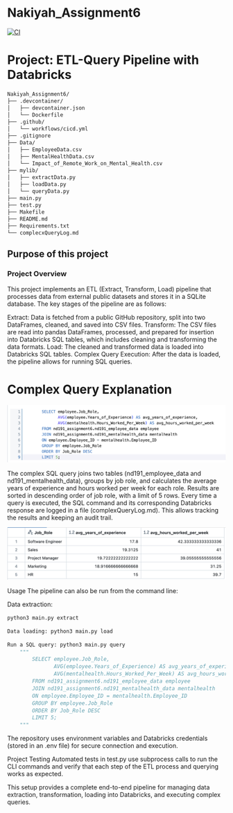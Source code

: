 # Nakiyah_Assignment6

[![CI](https://github.com/nogibjj/Nakiyah_Assignment6/actions/workflows/cicd.yml/badge.svg)](https://github.com/nogibjj/Nakiyah_Assignment6/actions/workflows/cicd.yml)

# Project: ETL-Query Pipeline with Databricks

```
Nakiyah_Assignment6/
├── .devcontainer/
│   ├── devcontainer.json
│   └── Dockerfile
├── .github/
│   └── workflows/cicd.yml
├── .gitignore
├── Data/
│   ├── EmployeeData.csv
│   ├── MentalHealthData.csv
│   └── Impact_of_Remote_Work_on_Mental_Health.csv
├── mylib/
│   ├── extractData.py
│   ├── loadData.py
│   └── queryData.py
├── main.py
├── test.py
├── Makefile
├── README.md
├── Requirements.txt
└── complecxQueryLog.md

```
## Purpose of this project

### Project Overview
This project implements an ETL (Extract, Transform, Load) pipeline that processes data from external public datasets and stores it in a SQLite database. The key stages of the pipeline are as follows:

Extract: Data is fetched from a public GitHub repository, split into two DataFrames, cleaned, and saved into CSV files.
Transform: The CSV files are read into pandas DataFrames, processed, and prepared for insertion into Databricks SQL tables, which includes cleaning and transforming the data formats.
Load: The cleaned and transformed data is loaded into Databricks SQL tables.
Complex Query Execution: After the data is loaded, the pipeline allows for running SQL queries. 

# Complex Query Explanation

![SQLQuery](SQLQuery.png)

The complex SQL query joins two tables (nd191_employee_data and nd191_mentalhealth_data), groups by job role, and calculates the average years of experience and hours worked per week for each role. Results are sorted in descending order of job role, with a limit of 5 rows.
Every time a query is executed, the SQL command and its corresponding Databricks response are logged in a file (complexQueryLog.md). This allows tracking the results and keeping an audit trail.

![QueryResults](QueryResults.png)


Usage
The pipeline can also be run from the command line:

Data extraction: 
```python
python3 main.py extract
```
```python
Data loading: python3 main.py load
```
```python
Run a SQL query: python3 main.py query 
    """
        SELECT employee.Job_Role, 
               AVG(employee.Years_of_Experience) AS avg_years_of_experience, 
               AVG(mentalhealth.Hours_Worked_Per_Week) AS avg_hours_worked_per_week
        FROM nd191_assignment6.nd191_employee_data employee
        JOIN nd191_assignment6.nd191_mentalhealth_data mentalhealth 
        ON employee.Employee_ID = mentalhealth.Employee_ID
        GROUP BY employee.Job_Role
        ORDER BY Job_Role DESC
        LIMIT 5;
    """
```
The repository uses environment variables and Databricks credentials (stored in an .env file) for secure connection and execution.

Project Testing
Automated tests in test.py use subprocess calls to run the CLI commands and verify that each step of the ETL process and querying works as expected.

This setup provides a complete end-to-end pipeline for managing data extraction, transformation, loading into Databricks, and executing complex queries.

